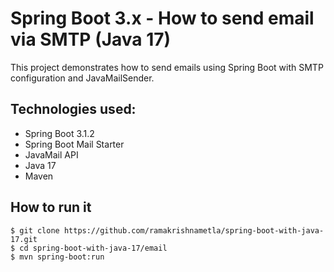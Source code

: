# Spring Boot 3.x - How to send email via SMTP (Java 17)

This project demonstrates how to send emails using Spring Boot with SMTP configuration and JavaMailSender.

## Technologies used:
* Spring Boot 3.1.2
* Spring Boot Mail Starter
* JavaMail API
* Java 17
* Maven

## How to run it
```
$ git clone https://github.com/ramakrishnametla/spring-boot-with-java-17.git
$ cd spring-boot-with-java-17/email
$ mvn spring-boot:run
```

